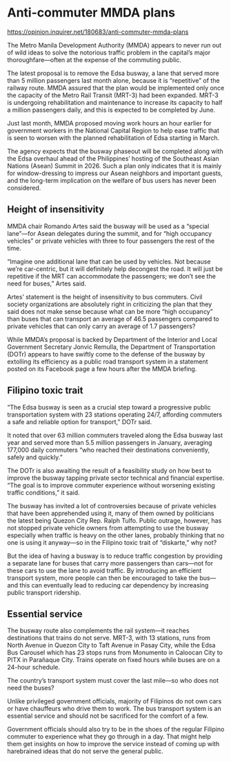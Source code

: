 # Anti-commuter MMDA plans

https://opinion.inquirer.net/180683/anti-commuter-mmda-plans



The Metro Manila Development Authority (MMDA) appears to never run out of wild ideas to solve the notorious traffic problem in the capital’s major thoroughfare—often at the expense of the commuting public.

The latest proposal is to remove the Edsa busway, a lane that served more than 5 million passengers last month alone, because it is “repetitive” of the railway route. MMDA assured that the plan would be implemented only once the capacity of the Metro Rail Transit (MRT-3) had been expanded. MRT-3 is undergoing rehabilitation and maintenance to increase its capacity to half a million passengers daily, and this is expected to be completed by June.

Just last month, MMDA proposed moving work hours an hour earlier for government workers in the National Capital Region to help ease traffic that is seen to worsen with the planned rehabilitation of Edsa starting in March.

The agency expects that the busway phaseout will be completed along with the Edsa overhaul ahead of the Philippines’ hosting of the Southeast Asian Nations (Asean) Summit in 2026. Such a plan only indicates that it is mainly for window-dressing to impress our Asean neighbors and important guests, and the long-term implication on the welfare of bus users has never been considered.



##  Height of insensitivity



MMDA chair Romando Artes said the busway will be used as a “special lane”—for Asean delegates during the summit, and for “high occupancy vehicles” or private vehicles with three to four passengers the rest of the time.

“Imagine one additional lane that can be used by vehicles. Not because we’re car-centric, but it will definitely help decongest the road. It will just be repetitive if the MRT can accommodate the passengers; we don’t see the need for buses,” Artes said.

Artes’ statement is the height of insensitivity to bus commuters. Civil society organizations are absolutely right in criticizing the plan that they said does not make sense because what can be more “high occupancy” than buses that can transport an average of 46.5 passengers compared to private vehicles that can only carry an average of 1.7 passengers?

While MMDA’s proposal is backed by Department of the Interior and Local Government Secretary Jonvic Remulla, the Department of Transportation (DOTr) appears to have swiftly come to the defense of the busway by extolling its efficiency as a public road transport system in a statement posted on its Facebook page a few hours after the MMDA briefing.



##  Filipino toxic trait



“The Edsa busway is seen as a crucial step toward a progressive public transportation system with 23 stations operating 24/7, affording commuters a safe and reliable option for transport,” DOTr said.

It noted that over 63 million commuters traveled along the Edsa busway last year and served more than 5.5 million passengers in January, averaging 177,000 daily commuters “who reached their destinations conveniently, safely and quickly.”

The DOTr is also awaiting the result of a feasibility study on how best to improve the busway tapping private sector technical and financial expertise. “The goal is to improve commuter experience without worsening existing traffic conditions,” it said.

The busway has invited a lot of controversies because of private vehicles that have been apprehended using it, many of them owned by politicians the latest being Quezon City Rep. Ralph Tulfo. Public outrage, however, has not stopped private vehicle owners from attempting to use the busway especially when traffic is heavy on the other lanes, probably thinking that no one is using it anyway—so in the Filipino toxic trait of “diskarte,” why not?

But the idea of having a busway is to reduce traffic congestion by providing a separate lane for buses that carry more passengers than cars—not for these cars to use the lane to avoid traffic. By introducing an efficient transport system, more people can then be encouraged to take the bus—and this can eventually lead to reducing car dependency by increasing public transport ridership.



##  Essential service



The busway route also complements the rail system—it reaches destinations that trains do not serve. MRT-3, with 13 stations, runs from North Avenue in Quezon City to Taft Avenue in Pasay City, while the Edsa Bus Carousel which has 23 stops runs from Monumento in Caloocan City to PITX in Parañaque City. Trains operate on fixed hours while buses are on a 24-hour schedule.

The country’s transport system must cover the last mile—so who does not need the buses?

Unlike privileged government officials, majority of Filipinos do not own cars or have chauffeurs who drive them to work. The bus transport system is an essential service and should not be sacrificed for the comfort of a few.

Government officials should also try to be in the shoes of the regular Filipino commuter to experience what they go through in a day. That might help them get insights on how to improve the service instead of coming up with harebrained ideas that do not serve the general public.